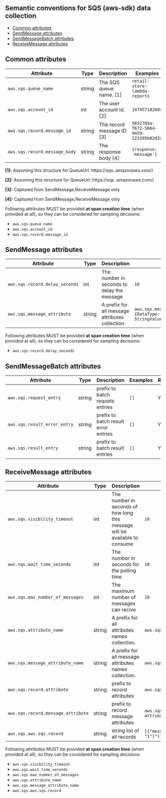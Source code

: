 ## Semantic conventions for SQS (aws-sdk) data collection

<!-- toc -->

- [Common attributes](#common-attributes)
- [SendMessage attributes](#sendmessage-attributes)
- [SendMessageBatch attributes](#sendmessagebatch-attributes)
- [ReceiveMessage attributes](#receivemessage-attributes)

<!-- tocstop -->

## Common attributes

<!-- semconv aws.sqs -->
| Attribute  | Type | Description  | Examples  | Required |
|---|---|---|---|---|
| `aws.sqs.queue_name` | string | The SQS queue name. [1] | `retail-store-lambda-reports` | Yes |
| `aws.sqs.account_id` | int | The user account id. [2] | `147457102604` | Yes |
| `aws.sqs.record.message_id` | string | The record message ID [3] | `5652789a-f672-5064-9459-223395b82d3a` | Yes |
| `aws.sqs.record.message_body` | string | The response body [4] | `{response: 'message'}` | Yes |

**[1]:** Assuming this structure for QueueUrl: https://sqs.<region>.amazonaws.com/<accountId>/<queueName>

**[2]:** Assuming this structure for QueueUrl: https://sqs.<region>.amazonaws.com/<accountId>/<queueName>

**[3]:** Captured from SendMessage,ReceiveMessage only

**[4]:** Captured from SendMessage,ReceiveMessage only

Following attributes MUST be provided **at span creation time** (when provided at all), so they can be considered for sampling decisions:

* `aws.sqs.queue_name`
* `aws.sqs.account_id`
* `aws.sqs.record.message_id`
<!-- endsemconv -->

## SendMessage attributes

<!-- semconv aws.sqs.send_message -->
| Attribute  | Type | Description  | Examples  | Required |
|---|---|---|---|---|
| `aws.sqs.record.delay_seconds` | int | The number in seconds to delay the message | `10` | Yes |
| `aws.sqs.message_attribute` | string | A prefix for all message attributes collection. | `aws.sqs.message_attribute.Title={DataType: 'String', StringValue: 'The Whistler'}` | Yes |

Following attributes MUST be provided **at span creation time** (when provided at all), so they can be considered for sampling decisions:

* `aws.sqs.record.delay_seconds`
<!-- endsemconv -->

## SendMessageBatch attributes

<!-- semconv aws.sqs.send_message_batch -->
| Attribute  | Type | Description  | Examples  | Required |
|---|---|---|---|---|
| `aws.sqs.request_entry` | string | prefix to batch requets entries | `[]` | Yes |
| `aws.sqs.result_error_entry` | string | prefix to batch result error entries | `[]` | Yes |
| `aws.sqs.result_entry` | string | prefix to batch result entries | `[]` | Yes |
<!-- endsemconv -->

## ReceiveMessage attributes

<!-- semconv aws.sqs.receive_message -->
| Attribute  | Type | Description  | Examples  | Required |
|---|---|---|---|---|
| `aws.sqs.visibility_timeout` | int | The number in seconds of how long this message will be available to consume | `10` | Yes |
| `aws.sqs.wait_time_seconds` | int | The number in seconds for the polling time | `10` | Yes |
| `aws.sqs.max_number_of_messages` | int | The maximum number of messages can recive | `10` | Yes |
| `aws.sqs.attribute_name` | string | A prefix for all attributes names collection. | `aws.sqs.attribute_name.attr=name` | Yes |
| `aws.sqs.message_attribute_name` | string | A prefix for all message attributes names collection. | `aws.sqs.message_attribute_name.attr=name` | Yes |
| `aws.sqs.record.attribute` | string | prefix to record attributes | `aws.sqs.record.attribute.key=attribute` | Yes |
| `aws.sqs.record.message_attribute` | string | prefix to record message attributes | `aws.sqs.record.message_attribute.key='message attribute'` | Yes |
| `aws.sqs.aws.sqs.record` | string | string list of all records | `[{"message_body": "{"cart": {"12341234": "1"}"}]` | Yes |

Following attributes MUST be provided **at span creation time** (when provided at all), so they can be considered for sampling decisions:

* `aws.sqs.visibility_timeout`
* `aws.sqs.wait_time_seconds`
* `aws.sqs.max_number_of_messages`
* `aws.sqs.attribute_name`
* `aws.sqs.message_attribute_name`
* `aws.sqs.aws.sqs.record`
<!-- endsemconv -->
